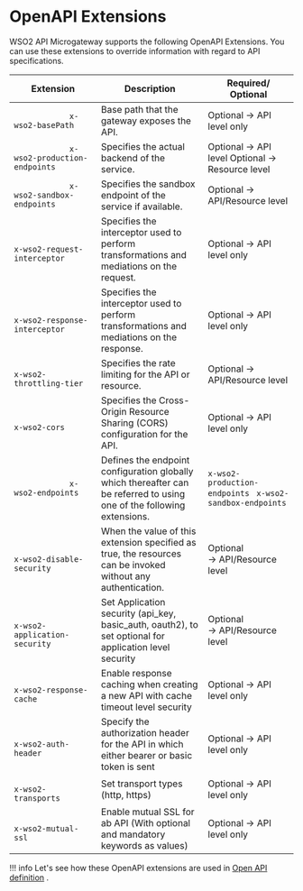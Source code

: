 # OpenAPI Extensions

WSO2 API Microgateway supports the following OpenAPI Extensions. You can use these extensions to override information with regard to API specifications.

| Extension                                                                             | Description                                                                                                            | Required/ Optional             |
|---------------------------------------------------------------------------------------|------------------------------------------------------------------------------------------------------------------------|--------------------------------|
| `             x-wso2-basePath            `                                            | Base path that the gateway exposes the API.                                                                            | Optional → API level only      |
| `             x-wso2-production-endpoints            `                                | Specifies the actual backend of the service.                                                                           |  Optional → API level  Optional → Resource level       |
 |`             x-wso2-sandbox-endpoints            `                                   | Specifies the sandbox endpoint of the service if available.                                                            | Optional → API/Resource level  |
| `                             x-wso2-request-interceptor                           `  | Specifies the interceptor used to perform transformations and mediations on the request.                               | Optional → API level only      |
| `                             x-wso2-response-interceptor                           ` | Specifies the interceptor used to perform transformations and mediations on the response.                              | Optional → API level only      |
| `                           x-wso2-throttling-tier                         `          | Specifies the rate limiting for the API or resource.                                                                   | Optional → API/Resource level  |
| `                           x-wso2-cors                         `                     | Specifies the Cross-Origin Resource Sharing (CORS) configuration for the API.                                          | Optional → API level only      |
| `             x-wso2-endpoints            `                                           | Defines the endpoint configuration globally which thereafter can be referred to using one of the following extensions.| `x-wso2-production-endpoints`   ` x-wso2-sandbox-endpoints`                                              | Optional                       |
| `                           x-wso2-disable-security                         `         | When the value of this extension specified as true, the resources can be invoked without any authentication.                                                             | Optional → API/Resource level |
| `                           x-wso2-application-security                         `     | Set Application security (api\_key, basic\_auth, oauth2), to set optional for application level security               | Optional → API/Resource level  |
| `                           x-wso2-response-cache                         `     | Enable response caching when creating a new API with cache timeout level security               | Optional → API level only  |
| `                          x-wso2-auth-header                         `     | Specify the authorization header for the API in which either bearer or basic token is sent               | Optional → API level only  |
| `                          x-wso2-transports                         `                                                                    | Set transport types (http, https)                                                                                      | Optional → API level only      |
| `                          x-wso2-mutual-ssl                         `                                                                    | Enable mutual SSL for ab API (With optional and mandatory keywords as values)      | Optional → API level only      |

!!! info
    Let's see how these OpenAPI extensions are used in [Open API definition](https://github.com/wso2/product-microgateway/blob/master/samples/endpoint_by_reference_sample.yaml) .

